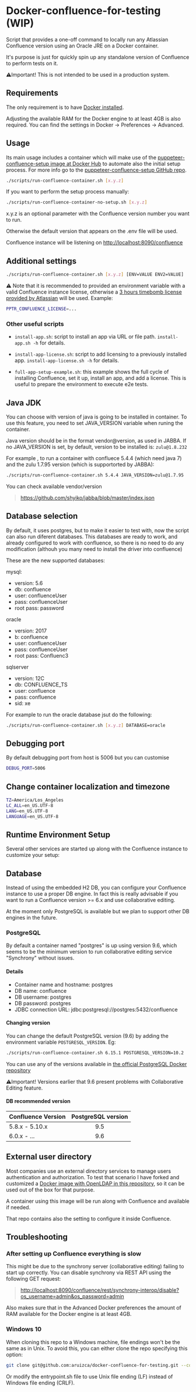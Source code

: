 # Docker-confluence-for-testing (WIP)

Script that provides a one-off command to locally run any Atlassian Confluence version using an Oracle JRE on a Docker container.

It's purpose is just for quickly spin up any standalone version of Confluence to perform tests on it.

⚠️Important! This is not intended to be used in a production system.

## Requirements

The only requirement is to have [Docker installed](https://www.docker.com/products/docker-desktop).

Adjusting the available RAM for the Docker engine to at least 4GB is also required. You can find the settings in Docker -> Preferences -> Advanced.

## Usage

Its main usage includes a container which will make use of the [puppeteer-confluence-setup image at Docker Hub](https://hub.docker.com/repository/docker/aruizca/puppeteer-confluence-setup) to automate also the initial setup process. For more info go to the [puppeteer-confluence-setup GitHub repo](https://github.com/aruizca/puppeteer-confluence-setup).

```bash
./scripts/run-confluence-container.sh [x.y.z]

```

If you want to perform the setup process manually:

```bash
./scripts/run-confluence-container-no-setup.sh [x.y.z]
```

x.y.z is an optional parameter with the Confluence version number you want to run.

Otherwise the default version that appears on the .env file will be used.

Confluence instance will be listening on <http://localhost:8090/confluence>

## Additional settings

```bash
./scripts/run-confluence-container.sh [x.y.z] [ENV=VALUE ENV2=VALUE]
```

⚠️ Note that it is recommended to provided an environment variable with a valid Confluence instance license, otherwise a [3 hours timebomb license provided by Atlassian](https://developer.atlassian.com/platform/marketplace/timebomb-licenses-for-testing-server-apps/) will be used. Example:

```bash
PPTR_CONFLUENCE_LICENSE=...
```

### Other useful scripts

- `install-app.sh`: script to install an app via URL or file path. `install-app.sh -h` for details.

- `install-app-license.sh`: script to add licensing to a previously installed app. `install-app-license.sh -h` for details.

- `full-app-setup-example.sh`: this example shows the full cycle of installing Confluence, set it up, install an app, and add a license. This is useful to prepare the environment to execute e2e tests.


## Java JDK

You can choose with version of java is going to be installed in container.
To use this feature, you need to set JAVA_VERSION variable when runing the container.

Java version should be in the format vendor@version, as used in JABBA.
If no JAVA_VERSION is set, by default, version to be installed is: `zulu@1.8.232`

For example , to run a container with confluece 5.4.4 (which need java 7) and the zulu 1.7.95 version (which is supportorted by JABBA):

```bash
./scripts/run-confluence-container.sh 5.4.4 JAVA_VERSION=zulu@1.7.95
```

You can check available vendor/version
> <https://github.com/shyiko/jabba/blob/master/index.json>

## Database selection

By default, it uses postgres, but to make it easier to test with, now the script can also run diferent databases.
This databases are ready to work, and already configured to work with confluence, so there is no need to
do any modification (althouh you many need to install the driver into confluence)

These are the new supported databases:

mysql:

- version: 5.6
- db: confluence
- user: confluenceUser
- pass: confluenceUser
- root pass: password

oracle

- version: 2017
- b: confluence
- user: confluenceUser
- pass: confluenceUser
- root pass: Confluenc3

sqlserver

- version: 12C
- db: CONFLUENCE_TS
- user: confluence
- pass: confluence
- sid: xe

For example to run the oracle database jsut do the following:

```bash
./scripts/run-confluence-container.sh [x.y.z] DATABASE=oracle
```

## Debugging port

By default debugging port from host is 5006 but you can customise

```bash
DEBUG_PORT=5006
```

## Change container localization and timezone

 ```bash
 TZ=America/Los_Angeles
 LC_ALL=en_US.UTF-8
 LANG=en_US.UTF-8
 LANGUAGE=en_US.UTF-8
 ```

## Runtime Environment Setup

Several other services are started up along with the Confluence instance to customize your setup:

## Database

Instead of using the embedded H2 DB, you can configure your Confluence instance to use a proper DB engine. In fact this is really advisable if you want to run a Confluence version >= 6.x and use collaborative editing.

At the moment only PostgreSQL is available but we plan to support other DB engines in the future.

### PostgreSQL

By default a container named "postgres" is up using version 9.6, which seems to be the minimum version to run collaborative editing service "Synchrony" without issues.

#### Details

- Container name and hostname: postgres
- DB name: confluence
- DB username: postgres
- DB password: postgres
- JDBC connection URL: jdbc:postgresql://postgres:5432/confluence

#### Changing version

You can change the default PostgreSQL version (9.6) by adding the environment variable `POSTGRESQL_VERSION`. Eg:

```bash
./scripts/run-confluence-container.sh 6.15.1 POSTGRESQL_VERSION=10.2
```

You can use any of the versions available in [the official PostgreSQL Docker repository](https://hub.docker.com/_/postgres)

⚠️Important! Versions earlier that 9.6 present problems with Collaborative Editing feature.

#### DB recommended version
| Confluence Version | PostgreSQL version |
|--------------------|:------------------:|
| 5.8.x - 5.10.x     |        9.5         |
| 6.0.x - ...        |        9.6         |

## External user directory

Most companies use an external directory services to manage users authentication and authorization. To test that scenario I have forked and customized a [Docker image with OpenLDAP in this repository](https://github.com/aruizca/docker-test-openldap), so it can be used out of the box for that purpose.

A container using this image will be run along with Confluence and available if needed.

That repo contains also the setting to configure it inside Confluence.

## Troubleshooting

### After setting up Confluence everything is slow

This might be due to the synchrony server (collaborative editing) failing to start up correctly. You can disable synchrony via REST API using the following GET request:

> <http://localhost:8090/confluence/rest/synchrony-interop/disable?os_username=admin&os_password=admin>

Also makes sure that in the Advanced Docker preferences the amount of RAM available for the Docker engine is at least 4GB.

### Windows 10
When cloning this repo to a Windows machine, file endings won't be the same as in Unix. To avoid this,
you can either clone the repo specifying this option:
````bash
git clone git@github.com:aruizca/docker-confluence-for-testing.git --config core.autocrlf=input
````
Or modify the entrypoint.sh file to use Unix file ending (LF) instead of Windows file ending (CRLF).